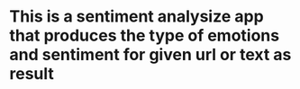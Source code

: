 # This is a sentiment analysize app that produces the type of emotions and sentiment for given url or text as result
